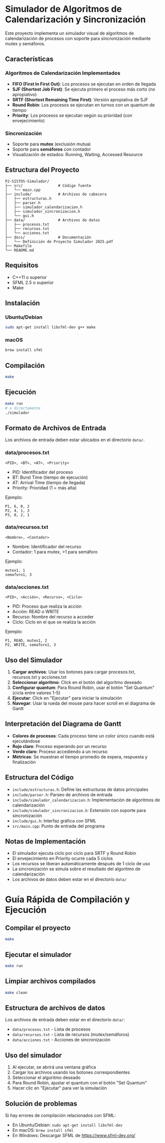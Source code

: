 # Simulador de Algoritmos de Calendarización y Sincronización

Este proyecto implementa un simulador visual de algoritmos de calendarización de procesos con soporte para sincronización mediante mutex y semáforos.

## Características

### Algoritmos de Calendarización Implementados
- **FIFO (First In First Out)**: Los procesos se ejecutan en orden de llegada
- **SJF (Shortest Job First)**: Se ejecuta primero el proceso más corto (no apropiativo)
- **SRTF (Shortest Remaining Time First)**: Versión apropiativa de SJF
- **Round Robin**: Los procesos se ejecutan en turnos con un quantum de tiempo
- **Priority**: Los procesos se ejecutan según su prioridad (con envejecimiento)

### Sincronización
- Soporte para **mutex** (exclusión mutua)
- Soporte para **semáforos** con contador
- Visualización de estados: Running, Waiting, Accessed Resource

## Estructura del Proyecto
```
P2-SISTOS-Simulador/
├── src/                # Código fuente
│   └── main.cpp
├── include/            # Archivos de cabecera
│   ├── estructuras.h
│   ├── parser.h
│   ├── simulador_calendarizacion.h
│   ├── simulador_sincronizacion.h
│   └── gui.h
├── data/               # Archivos de datos
│   ├── procesos.txt
│   ├── recursos.txt
│   └── acciones.txt
├── docs/               # Documentación
│   └── Definición de Proyecto Simulador 2025.pdf
├── Makefile
└── README.md
```

## Requisitos
- C++11 o superior
- SFML 2.5 o superior
- Make

## Instalación

### Ubuntu/Debian
```bash
sudo apt-get install libsfml-dev g++ make
```

### macOS
```bash
brew install sfml
```

## Compilación
```bash
make
```

## Ejecución
```bash
make run
# o directamente
./simulador
```

## Formato de Archivos de Entrada

Los archivos de entrada deben estar ubicados en el directorio `data/`.

### data/procesos.txt
```
<PID>, <BT>, <AT>, <Priority>
```
- PID: Identificador del proceso
- BT: Burst Time (tiempo de ejecución)
- AT: Arrival Time (tiempo de llegada)
- Priority: Prioridad (1 = más alta)

Ejemplo:
```
P1, 6, 0, 2
P2, 4, 1, 3
P3, 8, 2, 1
```

### data/recursos.txt
```
<Nombre>, <Contador>
```
- Nombre: Identificador del recurso
- Contador: 1 para mutex, >1 para semáforo

Ejemplo:
```
mutex1, 1
semaforo1, 3
```

### data/acciones.txt
```
<PID>, <Acción>, <Recurso>, <Ciclo>
```
- PID: Proceso que realiza la acción
- Acción: READ o WRITE
- Recurso: Nombre del recurso a acceder
- Ciclo: Ciclo en el que se realiza la acción

Ejemplo:
```
P1, READ, mutex1, 2
P2, WRITE, semaforo1, 3
```

## Uso del Simulador

1. **Cargar archivos**: Usar los botones para cargar procesos.txt, recursos.txt y acciones.txt
2. **Seleccionar algoritmo**: Click en el botón del algoritmo deseado
3. **Configurar quantum**: Para Round Robin, usar el botón "Set Quantum" (cicla entre valores 1-5)
4. **Ejecutar**: Click en "Ejecutar" para iniciar la simulación
5. **Navegar**: Usar la rueda del mouse para hacer scroll en el diagrama de Gantt

## Interpretación del Diagrama de Gantt
- **Colores de procesos**: Cada proceso tiene un color único cuando está ejecutándose
- **Rojo claro**: Proceso esperando por un recurso
- **Verde claro**: Proceso accediendo a un recurso
- **Métricas**: Se muestran el tiempo promedio de espera, respuesta y finalización

## Estructura del Código
- `include/estructuras.h`: Define las estructuras de datos principales
- `include/parser.h`: Parseo de archivos de entrada
- `include/simulador_calendarizacion.h`: Implementación de algoritmos de calendarización
- `include/simulador_sincronizacion.h`: Extensión con soporte para sincronización
- `include/gui.h`: Interfaz gráfica con SFML
- `src/main.cpp`: Punto de entrada del programa

## Notas de Implementación
- El simulador ejecuta ciclo por ciclo para SRTF y Round Robin
- El envejecimiento en Priority ocurre cada 5 ciclos
- Los recursos se liberan automáticamente después de 1 ciclo de uso
- La sincronización se simula sobre el resultado del algoritmo de calendarización
- Los archivos de datos deben estar en el directorio `data/`

# Guía Rápida de Compilación y Ejecución

## Compilar el proyecto
```bash
make
```

## Ejecutar el simulador
```bash
make run
```

## Limpiar archivos compilados
```bash
make clean
```

## Estructura de archivos de datos

Los archivos de entrada deben estar en el directorio `data/`:
- `data/procesos.txt` - Lista de procesos
- `data/recursos.txt` - Lista de recursos (mutex/semáforos)
- `data/acciones.txt` - Acciones de sincronización

## Uso del simulador

1. Al ejecutar, se abrirá una ventana gráfica
2. Cargar los archivos usando los botones correspondientes
3. Seleccionar el algoritmo deseado
4. Para Round Robin, ajustar el quantum con el botón "Set Quantum"
5. Hacer clic en "Ejecutar" para ver la simulación

## Solución de problemas

Si hay errores de compilación relacionados con SFML:
- En Ubuntu/Debian: `sudo apt-get install libsfml-dev`
- En macOS: `brew install sfml`
- En Windows: Descargar SFML de https://www.sfml-dev.org/ 
